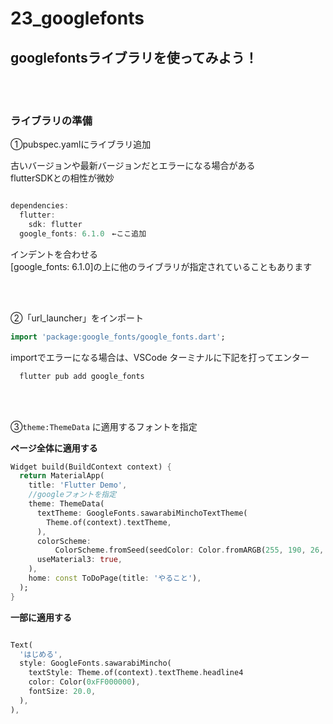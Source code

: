 # **23_googlefonts**


## **googlefontsライブラリを使ってみよう！**

<br><br>


### **ライブラリの準備**

①pubspec.yamlにライブラリ追加

古いバージョンや最新バージョンだとエラーになる場合がある  
flutterSDKとの相性が微妙

```dart

dependencies:
  flutter:
    sdk: flutter
  google_fonts: 6.1.0　←ここ追加

```

インデントを合わせる  
[google_fonts: 6.1.0]の上に他のライブラリが指定されていることもあります

<br><br>

②「url_launcher」をインポート

```dart
import 'package:google_fonts/google_fonts.dart';
```

importでエラーになる場合は、VSCode ターミナルに下記を打ってエンター
```dart
  flutter pub add google_fonts
```

<br><br>

③`theme:ThemeData` に適用するフォントを指定

**ページ全体に適用する**

```dart
Widget build(BuildContext context) {
  return MaterialApp(
    title: 'Flutter Demo',
    //googleフォントを指定
    theme: ThemeData(
      textTheme: GoogleFonts.sawarabiMinchoTextTheme(
        Theme.of(context).textTheme,
      ),
      colorScheme:
          ColorScheme.fromSeed(seedColor: Color.fromARGB(255, 190, 26, 174)),
      useMaterial3: true,
    ),
    home: const ToDoPage(title: 'やること'),
  );
}
```

**一部に適用する**

```dart

Text(
  'はじめる',
  style: GoogleFonts.sawarabiMincho(
    textStyle: Theme.of(context).textTheme.headline4
    color: Color(0xFF000000),
    fontSize: 20.0,
  ),
),

```
